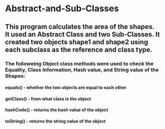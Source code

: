# Abstract-and-Sub-Classes
## This program calculates the area of the shapes. It used an Abstract Class and two Sub-Classes. It created two objects shape1 and shape2 using each subclass as the reference and class type.
### The followeing Object class methods were used to check the Equality, Class Information, Hash value, and String value of the Shapes:
#### equals() - whether the two objects are equal to each other
#### getClass() - from what class is the object 
#### hashCode() - returns the hash value of the object
#### toString() - returns the string value of the object
